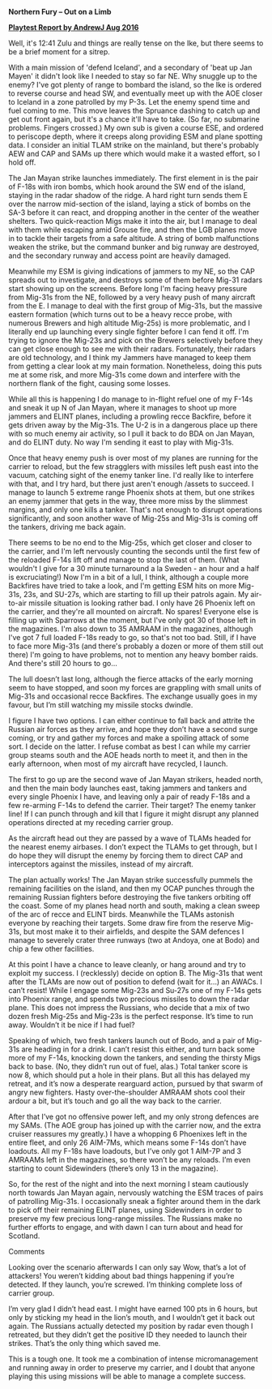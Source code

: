 **Northern Fury – Out on a Limb**

**<u>Playtest Report by AndrewJ Aug 2016</u>**

Well, it's 12:41 Zulu and things are really tense on the Ike, but there
seems to be a brief moment for a sitrep.

With a main mission of 'defend Iceland', and a secondary of 'beat up Jan
Mayen' it didn't look like I needed to stay so far NE. Why snuggle up to
the enemy? I've got plenty of range to bombard the island, so the Ike is
ordered to reverse course and head SW, and eventually meet up with the
AOE closer to Iceland in a zone patrolled by my P-3s. Let the enemy
spend time and fuel coming to me. This move leaves the Spruance dashing
to catch up and get out front again, but it's a chance it'll have to
take. (So far, no submarine problems. Fingers crossed.) My own sub is
given a course ESE, and ordered to periscope depth, where it creeps
along providing ESM and plane spotting data. I consider an initial TLAM
strike on the mainland, but there's probably AEW and CAP and SAMs up
there which would make it a wasted effort, so I hold off.

The Jan Mayan strike launches immediately. The first element in is the
pair of F-18s with iron bombs, which hook around the SW end of the
island, staying in the radar shadow of the ridge. A hard right turn
sends them E over the narrow mid-section of the island, laying a stick
of bombs on the SA-3 before it can react, and dropping another in the
center of the weather shelters. Two quick-reaction Migs make it into the
air, but I manage to deal with them while escaping amid Grouse fire, and
then the LGB planes move in to tackle their targets from a safe
altitude. A string of bomb malfunctions weaken the strike, but the
command bunker and big runway are destroyed, and the secondary runway
and access point are heavily damaged.

Meanwhile my ESM is giving indications of jammers to my NE, so the CAP
spreads out to investigate, and destroys some of them before Mig-31
radars start showing up on the screens. Before long I'm facing heavy
pressure from Mig-31s from the NE, followed by a very heavy push of many
aircraft from the E. I manage to deal with the first group of Mig-31s,
but the massive eastern formation (which turns out to be a heavy recce
probe, with numerous Brewers and high altitude Mig-25s) is more
problematic, and I literally end up launching every single fighter
before I can fend it off. I'm trying to ignore the Mig-23s and pick on
the Brewers selectively before they can get close enough to see me with
their radars. Fortunately, their radars are old technology, and I think
my Jammers have managed to keep them from getting a clear look at my
main formation. Nonetheless, doing this puts me at some risk, and more
Mig-31s come down and interfere with the northern flank of the fight,
causing some losses.

While all this is happening I do manage to in-flight refuel one of my
F-14s and sneak it up N of Jan Mayan, where it manages to shoot up more
jammers and ELINT planes, including a prowling recce Backfire, before it
gets driven away by the Mig-31s. The U-2 is in a dangerous place up
there with so much enemy air activity, so I pull it back to do BDA on
Jan Mayan, and do ELINT duty. No way I'm sending it east to play with
Mig-31s.

Once that heavy enemy push is over most of my planes are running for the
carrier to reload, but the few stragglers with missiles left push east
into the vacuum, catching sight of the enemy tanker line. I'd really
like to interfere with that, and I try hard, but there just aren't
enough /assets to succeed. I manage to launch 5 extreme range Phoenix
shots at them, but one strikes an enemy jammer that gets in the way,
three more miss by the slimmest margins, and only one kills a tanker.
That's not enough to disrupt operations significantly, and soon another
wave of Mig-25s and Mig-31s is coming off the tankers, driving me back
again.

There seems to be no end to the Mig-25s, which get closer and closer to
the carrier, and I'm left nervously counting the seconds until the first
few of the reloaded F-14s lift off and manage to stop the last of them.
(What wouldn't I give for a 30 minute turnaround a la Sweden - an hour
and a half is excruciating!) Now I'm in a bit of a lull, I think,
although a couple more Backfires have tried to take a look, and I'm
getting ESM hits on more Mig-31s, 23s, and SU-27s, which are starting to
fill up their patrols again. My air-to-air missile situation is looking
rather bad. I only have 26 Phoenix left on the carrier, and they're all
mounted on aircraft. No spares! Everyone else is filling up with
Sparrows at the moment, but I've only got 30 of those left in the
magazines. I'm also down to 35 AMRAAM in the magazines, although I've
got 7 full loaded F-18s ready to go, so that's not too bad. Still, if I
have to face more Mig-31s (and there's probably a dozen or more of them
still out there) I'm going to have problems, not to mention any heavy
bomber raids. And there's still 20 hours to go...

The lull doesn’t last long, although the fierce attacks of the early
morning seem to have stopped, and soon my forces are grappling with
small units of Mig-31s and occasional recce Backfires. The exchange
usually goes in my favour, but I’m still watching my missile stocks
dwindle.

I figure I have two options. I can either continue to fall back and
attrite the Russian air forces as they arrive, and hope they don’t have
a second surge coming, or try and gather my forces and make a spoiling
attack of some sort. I decide on the latter. I refuse combat as best I
can while my carrier group steams south and the AOE heads north to meet
it, and then in the early afternoon, when most of my aircraft have
recycled, I launch.

The first to go up are the second wave of Jan Mayan strikers, headed
north, and then the main body launches east, taking jammers and tankers
and every single Phoenix I have, and leaving only a pair of ready F-18s
and a few re-arming F-14s to defend the carrier. Their target? The enemy
tanker line! If I can punch through and kill that I figure it might
disrupt any planned operations directed at my receding carrier group.

As the aircraft head out they are passed by a wave of TLAMs headed for
the nearest enemy airbases. I don’t expect the TLAMs to get through, but
I do hope they will disrupt the enemy by forcing them to direct CAP and
interceptors against the missiles, instead of my aircraft.

The plan actually works! The Jan Mayan strike successfully pummels the
remaining facilities on the island, and then my OCAP punches through the
remaining Russian fighters before destroying the five tankers orbiting
off the coast. Some of my planes head north and south, making a clean
sweep of the arc of recce and ELINT birds. Meanwhile the TLAMs astonish
everyone by reaching their targets. Some draw fire from the reserve
Mig-31s, but most make it to their airfields, and despite the SAM
defences I manage to severely crater three runways (two at Andoya, one
at Bodo) and chip a few other facilities.

At this point I have a chance to leave cleanly, or hang around and try
to exploit my success. I (recklessly) decide on option B. The Mig-31s
that went after the TLAMs are now out of position to defend (wait for
it…) an AWACs. I can’t resist! While I engage some Mig-23s and Su-27s
one of my F-14s gets into Phoenix range, and spends two precious
missiles to down the radar plane. This does not impress the Russians,
who decide that a mix of two dozen fresh Mig-25s and Mig-23s is the
perfect response. It’s time to run away. Wouldn’t it be nice if I had
fuel?

Speaking of which, two fresh tankers launch out of Bodo, and a pair of
Mig-31s are heading in for a drink. I can’t resist this either, and turn
back some more of my F-14s, knocking down the tankers, and sending the
thirsty Migs back to base. (No, they didn’t run out of fuel, alas.)
Total tanker score is now 8, which should put a hole in their plans. But
all this has delayed my retreat, and it’s now a desperate rearguard
action, pursued by that swarm of angry new fighters. Hasty
over-the-shoulder AMRAAM shots cool their ardour a bit, but it’s touch
and go all the way back to the carrier.

After that I’ve got no offensive power left, and my only strong defences
are my SAMs. (The AOE group has joined up with the carrier now, and the
extra cruiser reassures my greatly.) I have a whopping 6 Phoenixes left
in the entire fleet, and only 26 AIM-7Ms, which means some F-14s don’t
have loadouts. All my F-18s have loadouts, but I’ve only got 1 AIM-7P
and 3 AMRAAMs left in the magazines, so there won’t be any reloads. I’m
even starting to count Sidewinders (there’s only 13 in the magazine).

So, for the rest of the night and into the next morning I steam
cautiously north towards Jan Mayan again, nervously watching the ESM
traces of pairs of patrolling Mig-31s. I occasionally sneak a fighter
around them in the dark to pick off their remaining ELINT planes, using
Sidewinders in order to preserve my few precious long-range missiles.
The Russians make no further efforts to engage, and with dawn I can turn
about and head for Scotland.

Comments

Looking over the scenario afterwards I can only say Wow, that’s a lot of
attackers! You weren’t kidding about bad things happening if you’re
detected. If they launch, you’re screwed. I’m thinking complete loss of
carrier group.

I’m very glad I didn’t head east. I might have earned 100 pts in 6
hours, but only by sticking my head in the lion’s mouth, and I wouldn’t
get it back out again. The Russians actually detected my position by
radar even though I retreated, but they didn’t get the positive ID they
needed to launch their strikes. That’s the only thing which saved me.

This is a tough one. It took me a combination of intense micromanagement
and running away in order to preserve my carrier, and I doubt that
anyone playing this using missions will be able to manage a complete
success.
